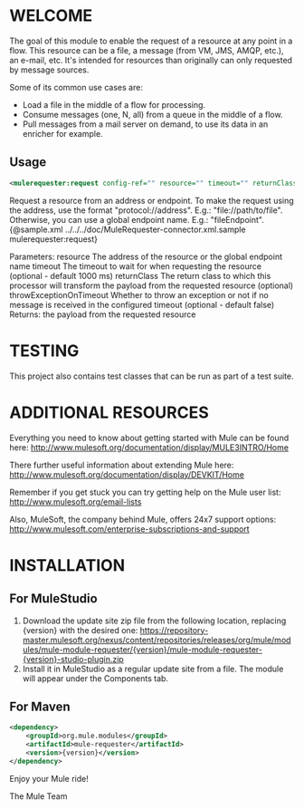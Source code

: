 
WELCOME
=======
The goal of this module to enable the request of a resource at any point in a flow. This resource can be a file, a message (from VM, JMS, AMQP, etc.), an e-mail, etc. It's intended for resources than originally can only requested by message sources.

Some of its common use cases are:

- Load a file in the middle of a flow for processing.
- Consume messages (one, N, all) from a queue in the middle of a flow.
- Pull messages from a mail server on demand, to use its data in an enricher for example.

Usage
-----
```xml
<mulerequester:request config-ref="" resource="" timeout="" returnClass="" throwExceptionOnTimeout="" />
```

Request a resource from an address or endpoint. 
To make the request using the address, use the format "protocol://address". E.g.: "file://path/to/file". 
Otherwise, you can use a global endpoint name. E.g.: "fileEndpoint". 
{@sample.xml ../../../doc/MuleRequester-connector.xml.sample mulerequester:request}

Parameters:
resource The address of the resource or the global endpoint name
timeout The timeout to wait for when requesting the resource (optional - default 1000 ms)
returnClass The return class to which this processor will transform the payload from the requested resource (optional)
throwExceptionOnTimeout Whether to throw an exception or not if no message is received in the configured timeout (optional - default false)
Returns:
the payload from the requested resource


TESTING
=======

This  project also contains test classes that can be run as part of a test
suite.

ADDITIONAL RESOURCES
====================
Everything you need to know about getting started with Mule can be found here:
http://www.mulesoft.org/documentation/display/MULE3INTRO/Home

There further useful information about extending Mule here:
http://www.mulesoft.org/documentation/display/DEVKIT/Home

Remember if you get stuck you can try getting help on the Mule user list:
http://www.mulesoft.org/email-lists

Also, MuleSoft, the company behind Mule, offers 24x7 support options:
http://www.mulesoft.com/enterprise-subscriptions-and-support

INSTALLATION
============
For MuleStudio
--------------
1. Download the update site zip file from the following location, replacing {version} with the desired one:
https://repository-master.mulesoft.org/nexus/content/repositories/releases/org/mule/modules/mule-module-requester/{version}/mule-module-requester-{version}-studio-plugin.zip
2. Install it in MuleStudio as a regular update site from a file. The module will appear under the Components tab.

For Maven
---------
```xml
<dependency>
    <groupId>org.mule.modules</groupId>
    <artifactId>mule-requester</artifactId>
    <version>{version}</version>        
</dependency>
```  

Enjoy your Mule ride!

The Mule Team
